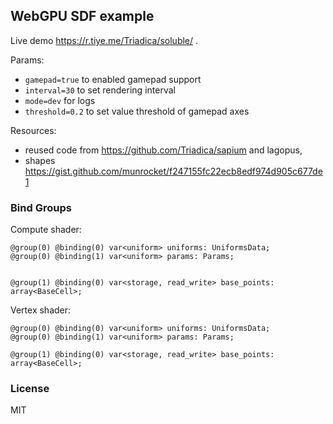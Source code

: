 ## WebGPU SDF example

Live demo https://r.tiye.me/Triadica/soluble/ .

Params:

- `gamepad=true` to enabled gamepad support
- `interval=30` to set rendering interval
- `mode=dev` for logs
- `threshold=0.2` to set value threshold of gamepad axes

Resources:

- reused code from https://github.com/Triadica/sapium and lagopus,
- shapes https://gist.github.com/munrocket/f247155fc22ecb8edf974d905c677de1

### Bind Groups

Compute shader:

```wgsl
@group(0) @binding(0) var<uniform> uniforms: UniformsData;
@group(0) @binding(1) var<uniform> params: Params;


@group(1) @binding(0) var<storage, read_write> base_points: array<BaseCell>;
```

Vertex shader:

```wgsl
@group(0) @binding(0) var<uniform> uniforms: UniformsData;
@group(0) @binding(1) var<uniform> params: Params;

@group(1) @binding(0) var<storage, read_write> base_points: array<BaseCell>;
```

### License

MIT

